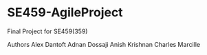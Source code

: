 # SE459-AgileProject
Final Project for SE459(359)

Authors
Alex Dantoft
Adnan Dossaji
Anish Krishnan
Charles Marcille
